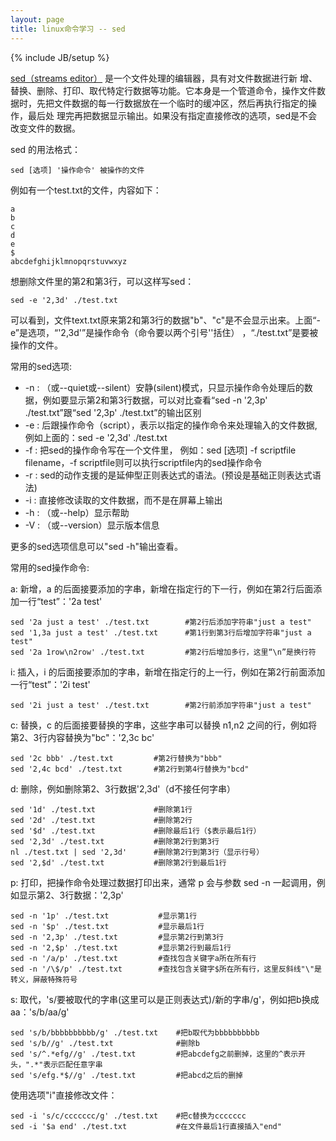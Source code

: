 ```yaml
---
layout: page
title: linux命令学习 -- sed
---
```

{% include JB/setup %}

[sed（streams editor）](http://www.gnu.org/software/sed/) 是一个文件处理的编辑器，具有对文件数据进行新
增、替换、删除、打印、取代特定行数据等功能。它本身是一个管道命令，操作文件数据时，先把文件数据的每一行数据放在一个临时的缓冲区，然后再执行指定的操作，最后处
理完再把数据显示输出。如果没有指定直接修改的选项，sed是不会改变文件的数据。

sed 的用法格式：

    
    
    sed [选项] '操作命令' 被操作的文件
    

例如有一个test.txt的文件，内容如下：

    
    
    a
    b
    c
    d
    e
    $
    abcdefghijklmnopqrstuvwxyz
    

想删除文件里的第2和第3行，可以这样写sed：

    
    
    sed -e '2,3d' ./test.txt
    

可以看到，文件text.txt原来第2和第3行的数据"b"、"c"是不会显示出来。上面“-e”是选项，“'2,3d'”是操作命令（命令要以两个引号''括住）
，“./test.txt”是要被操作的文件。

常用的sed选项:

  * -n : （或--quiet或--silent）安静(silent)模式，只显示操作命令处理后的数据，例如要显示第2和第3行数据，可以对比查看“sed -n '2,3p' ./test.txt”跟“sed '2,3p' ./test.txt”的输出区别
  * -e : 后跟操作命令（script），表示以指定的操作命令来处理输入的文件数据,例如上面的：sed -e '2,3d' ./test.txt
  * -f : 把sed的操作命令写在一个文件里， 例如：sed [选项] -f scriptfile filename，-f scriptfile则可以执行scriptfile内的sed操作命令
  * -r : sed的动作支援的是延伸型正则表达式的语法。(预设是基础正则表达式语法)
  * -i : 直接修改读取的文件数据，而不是在屏幕上输出
  * -h : （或--help）显示帮助
  * -V : （或--version）显示版本信息

更多的sed选项信息可以"sed -h"输出查看。

常用的sed操作命令:

a: 新增，a 的后面接要添加的字串，新增在指定行的下一行，例如在第2行后面添加一行“test”：'2a test'

    
    
    sed '2a just a test' ./test.txt        #第2行后添加字符串"just a test"
    sed '1,3a just a test' ./test.txt      #第1行到第3行后增加字符串"just a test"
    sed '2a 1row\n2row' ./test.txt         #第2行后增加多行，这里“\n”是换行符
    

i: 插入，i 的后面接要添加的字串，新增在指定行的上一行，例如在第2行前面添加一行“test”：'2i test'

    
    
    sed '2i just a test' ./test.txt        #第2行前添加字符串"just a test"
    

c: 替换，c 的后面接要替换的字串，这些字串可以替换 n1,n2 之间的行，例如将第2、3行内容替换为"bc"：'2,3c bc'

    
    
    sed '2c bbb' ./test.txt         #第2行替换为"bbb"
    sed '2,4c bcd' ./test.txt       #第2行到第4行替换为"bcd"
    

d: 删除，例如删除第2、3行数据'2,3d'（d不接任何字串）

    
    
    sed '1d' ./test.txt             #删除第1行
    sed '2d' ./test.txt             #删除第2行
    sed '$d' ./test.txt             #删除最后1行（$表示最后1行）
    sed '2,3d' ./test.txt           #删除第2行到第3行
    nl ./test.txt | sed '2,3d'      #删除第2行到第3行（显示行号）
    sed '2,$d' ./test.txt           #删除第2行到最后1行
    

p: 打印，把操作命令处理过数据打印出来，通常 p 会与参数 sed -n 一起调用，例如显示第2、3行数据：'2,3p'

    
    
    sed -n '1p' ./test.txt           #显示第1行
    sed -n '$p' ./test.txt           #显示最后1行
    sed -n '2,3p' ./test.txt         #显示第2行到第3行
    sed -n '2,$p' ./test.txt         #显示第2行到最后1行
    sed -n '/a/p' ./test.txt         #查找包含关键字a所在所有行
    sed -n '/\$/p' ./test.txt        #查找包含关键字$所在所有行，这里反斜线"\"是转义，屏蔽特殊符号
    

s: 取代，'s/要被取代的字串(这里可以是正则表达式)/新的字串/g'，例如把b换成aa：'s/b/aa/g'

    
    
    sed 's/b/bbbbbbbbbb/g' ./test.txt    #把b取代为bbbbbbbbbb
    sed 's/b//g' ./test.txt              #删除b
    sed 's/^.*efg//g' ./test.txt         #把abcdefg之前删掉，这里的^表示开头，".*"表示匹配任意字串
    sed 's/efg.*$//g' ./test.txt         #把abcd之后的删掉
    

使用选项"i"直接修改文件：

    
    
    sed -i 's/c/ccccccc/g' ./test.txt    #把c替换为ccccccc
    sed -i '$a end' ./test.txt           #在文件最后1行直接插入"end"
    

